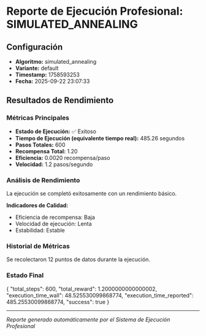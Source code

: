 # Reporte de Ejecución Profesional: SIMULATED_ANNEALING

## Configuración
- **Algoritmo:** simulated_annealing
- **Variante:** default
- **Timestamp:** 1758593253
- **Fecha:** 2025-09-22 23:07:33

## Resultados de Rendimiento

### Métricas Principales
- **Estado de Ejecución:** ✅ Exitoso
- **Tiempo de Ejecución (equivalente tiempo real):** 485.26 segundos
- **Pasos Totales:** 600
- **Recompensa Total:** 1.20
- **Eficiencia:** 0.0020 recompensa/paso
- **Velocidad:** 1.2 pasos/segundo

### Análisis de Rendimiento

La ejecución se completó exitosamente con un rendimiento básico.

**Indicadores de Calidad:**
- Eficiencia de recompensa: Baja
- Velocidad de ejecución: Lenta
- Estabilidad: Estable


### Historial de Métricas
Se recolectaron 12 puntos de datos durante la ejecución.

### Estado Final
{
  "total_steps": 600,
  "total_reward": 1.2000000000000002,
  "execution_time_wall": 48.525530099868774,
  "execution_time_reported": 485.25530099868774,
  "success": true
}

---
*Reporte generado automáticamente por el Sistema de Ejecución Profesional*
